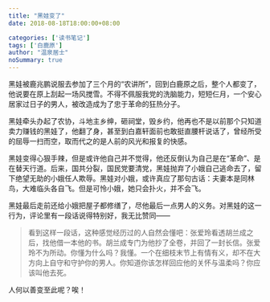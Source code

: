 ```yaml
---
title: "黑娃变了"
date: 2018-08-18T18:00:00+08:00

categories: ['读书笔记']
tags: ['白鹿原']
author: "温泉居士"
noSummary: true
---
```


黑娃被鹿兆鹏说服去参加了三个月的“农讲所”，回到白鹿原之后，整个人都变了，他说要在原上刮起一场风搅雪。不得不佩服我党的洗脑能力，短短仨月，一个安心居家过日子的男人，被改造成为了忠于革命的狂热分子。

黑娃牵头办起了农协，斗地主乡绅，砸祠堂，毁乡约，他再也不是以前那个只知道卖力赚钱的黑娃了，他翻了身，甚至到白嘉轩面前也敢挺直腰杆说话了，曾经所受的屈辱一扫而空，取而代之的是人前的风光和报复的快感。

黑娃变得心狠手辣，但是或许他自己并不觉得，他还反倒认为自己是在“革命”、是在替天行道。后来，国共分裂，国民党要清党，黑娃抛弃了小娥自己逃命去了，留下绝望无助的小娥任人欺辱。黑娃对小娥，或许真应了那句古话：夫妻本是同林鸟，大难临头各自飞。但是可怜小娥，她只会扑火，并不会飞。

黑娃最后走前还给小娥把屋子都修缮了，尽他最后一点男人的义务。对黑娃的这一行为，评论里有一段话说得特别好，我无比赞同——

> 看到这样一段话，这种感觉经历过的人自然会懂吧：张爱玲看透胡兰成之后，找他借一本他的书。胡兰成专门为他抄了全卷，并回了一封长信。张爱玲不为所动。你懂为什么吗？我懂。一个在细枝末节上有情有义，却不在大方向上自守和守护你的男人。你知道你该怎样回应他的关怀与温柔吗？你应该叫他去死。

人何以善变至此呢？唉！